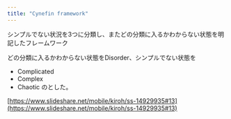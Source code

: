```yaml
---
title: "Cynefin framework"
---
```


シンプルでない状況を3つに分類し、またどの分類に入るかわからない状態を明記したフレームワーク

どの分類に入るかわからない状態をDisorder、シンプルでない状態を
- Complicated
- Complex
- Chaotic
のとした。

[https://www.slideshare.net/mobile/kiroh/ss-14929935#13](https://www.slideshare.net/mobile/kiroh/ss-14929935#13)
